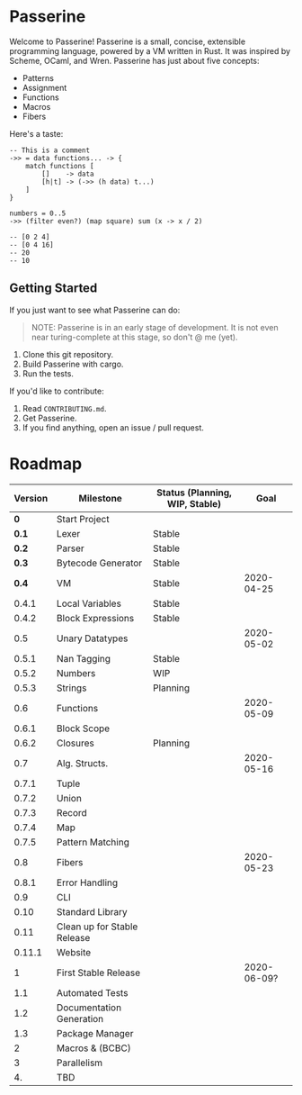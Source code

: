 # Passerine
Welcome to Passerine!
Passerine is a small, concise, extensible programming language, powered by a VM written in Rust.
It was inspired by Scheme, OCaml, and Wren.
Passerine has just about five concepts:

- Patterns
- Assignment
- Functions
- Macros
- Fibers

Here's a taste:

```
-- This is a comment
->> = data functions... -> {
    match functions [
        []    -> data
        [h|t] -> (->> (h data) t...)
    ]
}

numbers = 0..5
->> (filter even?) (map square) sum (x -> x / 2)

-- [0 2 4]
-- [0 4 16]
-- 20
-- 10
```

## Getting Started
If you just want to see what Passerine can do:

> NOTE: Passerine is in an early stage of development.
It is not even near turing-complete at this stage, so don't @ me (yet).

1. Clone this git repository.
2. Build Passerine with cargo.
3. Run the tests.

If you'd like to contribute:

1. Read `CONTRIBUTING.md`.
2. Get Passerine.
3. If you find anything, open an issue / pull request.

# Roadmap
| Version  | Milestone                   | Status (Planning, WIP, Stable) | Goal        |
|----------|-----------------------------|--------------------------------|-------------|
| **0**    | Start Project               |                                |             |
| **0.1**  | Lexer                       | Stable                         |             |
| **0.2**  | Parser                      | Stable                         |             |
| **0.3**  | Bytecode Generator          | Stable                         |             |
| **0.4**  | VM                          | Stable                         | 2020-04-25  |
| 0.4.1    | Local Variables             | Stable                         |             |
| 0.4.2    | Block Expressions           | Stable                         |             |
| 0.5      | Unary Datatypes             |                                | 2020-05-02  |
| 0.5.1    | Nan Tagging                 | Stable                            |             |
| 0.5.2    | Numbers                     | WIP                            |             |
| 0.5.3    | Strings                     | Planning                       |             |
| 0.6      | Functions                   |                                | 2020-05-09  |
| 0.6.1    | Block Scope                 |                                |             |
| 0.6.2    | Closures                    | Planning                       |             |
| 0.7      | Alg. Structs.               |                                | 2020-05-16  |
| 0.7.1    | Tuple                       |                                |             |
| 0.7.2    | Union                       |                                |             |
| 0.7.3    | Record                      |                                |             |
| 0.7.4    | Map                         |                                |             |
| 0.7.5    | Pattern Matching            |                                |             |
| 0.8      | Fibers                      |                                | 2020-05-23  |
| 0.8.1    | Error Handling              |                                |             |
| 0.9      | CLI                         |                                |             |
| 0.10     | Standard Library            |                                |             |
| 0.11     | Clean up for Stable Release |                                |             |
| 0.11.1   | Website                     |                                |             |
| 1        | First Stable Release        |                                | 2020-06-09? |
| 1.1      | Automated Tests             |                                |             |
| 1.2      | Documentation Generation    |                                |             |
| 1.3      | Package Manager             |                                |             |
| 2        | Macros & (BCBC)             |                                |             |
| 3        | Parallelism                 |                                |             |
| 4.       | TBD                         |                                |             |
